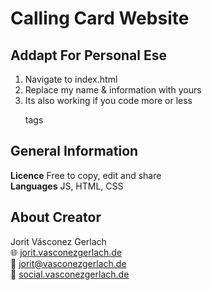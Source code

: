 # Calling Card Website
## Addapt For Personal Ese
1. Navigate to index.html
2. Replace my name & information with yours
3. Its also working if you code more or less <p> tags

## General Information
**Licence** Free to copy, edit and share\
**Languages** JS, HTML, CSS

## About Creator
Jorit Vásconez Gerlach\
🌐 [jorit.vasconezgerlach.de](https://jorit.vasconezgerlach.de)\
📧 [jorit@vasconezgerlach.de](mailto:jorit@vasconezgerlach.de)\
🔗 [social.vasconezgerlach.de](https://social.vasconezgerlach.de)
